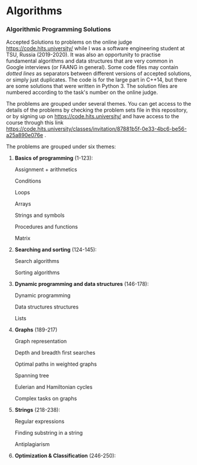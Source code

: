 # Algorithms

### Algorithmic Programming Solutions
Accepted Solutions to problems on the online judge https://code.hits.university/ while I was a software engineering student at TSU, Russia (2019-2020). It was also an opportunity to practise fundamental algorithms and data structures that are very common in Google interviews (or FAANG in general). Some code files may contain *dotted lines* as separators between different versions of accepted solutions, or simply just duplicates. The code is for the large part in C++14, but there are some solutions that were written in Python 3. The solution files are numbered according to the task's number on the online judge.

The problems are grouped under several themes. You can get access to the details of the problems by checking the problem sets file in this repository, or by signing up on https://code.hits.university/ and have access to the course through this link https://code.hits.university/classes/invitation/87881b5f-0e33-4bc6-be56-a25a890e076e .

The problems are grouped under six themes:

1) **Basics of programming** (1-123): 

    Assignment + arithmetics 
    
    Conditions 
    
    Loops 
    
    Arrays 
    
    Strings and symbols
    
    Procedures and functions 
    
    Matrix 
    
2) **Searching and sorting** (124-145):

    Search algorithms 
    
    Sorting algorithms 
    
3) **Dynamic programming and data structures** (146-178):

    Dynamic programming
    
    Data structures structures
    
    Lists
    
4) **Graphs** (189-217)
    
    Graph representation
    
    Depth and breadth first searches 

    Optimal paths in weighted graphs 

    Spanning tree 

    Eulerian and Hamiltonian cycles 

    Complex tasks on graphs

5) **Strings** (218-238):

    Regular expressions 
    
    Finding substring in a string 
    
    Antiplagiarism

6) **Optimization & Classification** (246-250):
